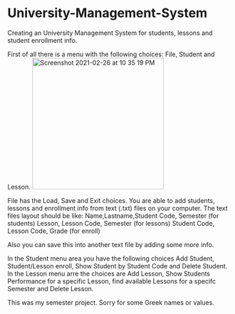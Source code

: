 # University-Management-System
Creating an University Management System for students, lessons and student enrollment info.

First of all there is a menu with the following choices: File, Student and Lesson.
<img width="295" alt="Screenshot 2021-02-26 at 10 35 19 PM" src="https://user-images.githubusercontent.com/47252292/109352858-25324600-7884-11eb-9ede-c6ada1eafb06.png">

File has the Load, Save and Exit choices.
You are able to add students, lessons and enrollment info from text (.txt) files on your computer.
The text files layout should be like:
Name,Lastname,Student Code, Semester (for students)
Lesson, Lesson Code, Semester (for lessons)
Student Code, Lesson Code, Grade (for enroll)

Also you can save this into another text file by adding some more info.

In the Student menu area you have the following choices Add Student, Student/Lesson enroll, Show Student by Student Code and Delete Student.
In the Lesson menu arre the choices are Add Lesson, Show Students Performance for a specific Lesson, find available Lessons for a specifc Semester and Delete Lesson.

This was my semester project.
Sorry for some Greek names or values.
